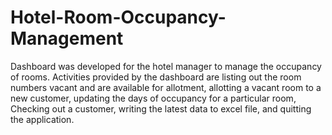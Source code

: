 # Hotel-Room-Occupancy-Management
Dashboard was developed for the hotel manager to manage the occupancy of rooms. Activities provided by the dashboard are listing out the room numbers vacant and are available for allotment, allotting a vacant room to a new customer, updating the days of occupancy for a particular room, Checking out a customer, writing the latest data to excel file, and quitting the application. 
